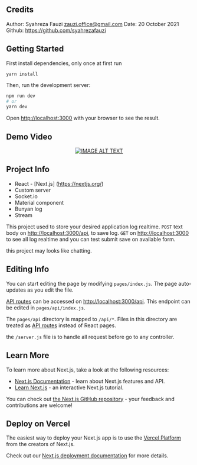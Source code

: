 ## Credits
Author: Syahreza Fauzi <zauzi.office@gmail.com>
Date: 20 October 2021
Github: https://github.com/syahrezafauzi

## Getting Started

First install dependencies, only once at first run
```
yarn install
```

Then, run the development server:

```bash
npm run dev
# or
yarn dev
```



Open [http://localhost:3000](http://localhost:3000) with your browser to see the result.

## Demo Video 
<div align="center">
  <a target="_blank" rel="noopener noreferrer" href="https://www.youtube.com/watch?v=rw0f8BtfJ64"><img src="https://img.youtube.com/vi/rw0f8BtfJ64/0.jpg" alt="IMAGE ALT TEXT"></a>
</div>

## Project Info
- React - [Next.js] (https://nextjs.org/)
- Custom server
- Socket.io
- Material component
- Bunyan log
- Stream

This project used to store your desired application log realtime.
`POST` text body on [http://localhost:3000/api](http://localhost:3000/api), to save log.
`GET` on [http://localhost:3000](http://localhost:3000) to see all log realtime and you can test submit save on available form.

this project may looks like chatting.

## Editing Info

You can start editing the page by modifying `pages/index.js`. The page auto-updates as you edit the file.

[API routes](https://nextjs.org/docs/api-routes/introduction) can be accessed on [http://localhost:3000/api](http://localhost:3000/api). This endpoint can be edited in `pages/api/index.js`.

The `pages/api` directory is mapped to `/api/*`. Files in this directory are treated as [API routes](https://nextjs.org/docs/api-routes/introduction) instead of React pages.

the `/server.js` file is to handle all request before go to any controller.

## Learn More

To learn more about Next.js, take a look at the following resources:

- [Next.js Documentation](https://nextjs.org/docs) - learn about Next.js features and API.
- [Learn Next.js](https://nextjs.org/learn) - an interactive Next.js tutorial.

You can check out [the Next.js GitHub repository](https://github.com/vercel/next.js/) - your feedback and contributions are welcome!

## Deploy on Vercel

The easiest way to deploy your Next.js app is to use the [Vercel Platform](https://vercel.com/new?utm_medium=default-template&filter=next.js&utm_source=create-next-app&utm_campaign=create-next-app-readme) from the creators of Next.js.

Check out our [Next.js deployment documentation](https://nextjs.org/docs/deployment) for more details.
